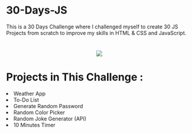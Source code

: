 # 30-Days-JS
This is a 30 Days Challenge where I challenged myself to create 30 JS Projects from scratch to improve
my skills in HTML & CSS and JavaScript.
#
<div align="center">
<img src="https://media.tenor.com/Dq8nm__4of0AAAAC/gimme-code-gimme.gif"/>
</div>

# Projects in This Challenge : 
<li> Weather App </li>
<li>To-Do List</li>
<li> Generate Random Password </li>
<li> Random Color Picker </li>
<li> Random Joke Generator (API) </li>
<li> 10 Minutes Timer </li>

